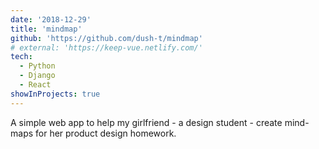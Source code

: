 ```yaml
---
date: '2018-12-29'
title: 'mindmap'
github: 'https://github.com/dush-t/mindmap'
# external: 'https://keep-vue.netlify.com/'
tech:
  - Python
  - Django
  - React
showInProjects: true
---
```


A simple web app to help my girlfriend - a design student - create mind-maps for her product design homework.
